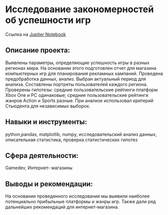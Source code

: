 # Исследование закономерностей об успешности игр
Ссылка на [Jupiter Notebook](https://github.com/AnastasiaKoshk/Yandex.Practicum.Portfolio/blob/main/GameDevIndustryAnalysis/GameAnalysis.ipynb)

## Описание проекта:
Выявлены параметры, определяющие успешность игры в разных регионах мира. На основании этого подготовлен отчет для магазина компьютерных игр для планирования рекламных кампаний. Проведена предобработка данных, анализ. Выбран актуальный период для анализа. Составлены портреты пользователей каждого региона. Проверены
гипотезы: средние пользовательские рейтинги платформ Xbox One и PC одинаковые;
средние пользовательские рейтинги жанров Action и Sports разные. При анализе использовал критерий Стьюдента для независимых выборок.

## Навыки и инструменты:
python,pandas, matplotlib, numpy, исследовательский анализ данных, описательная статистика, проверка статистических гипотез

## Сфера деятельности:
Gamedev, Интернет- магазины

## Выводы и рекомендации:

На основании проведенного исследования мы выявили наиболее потенциально прибыльные платформы и жанры игр. Также дали ряд дальнейших рекомендаций для интернет-магазина.
